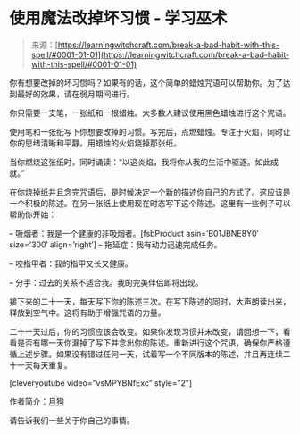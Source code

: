 <!--yml

类别：未分类

日期：2024-06-12 18:16:42

-->

# 使用魔法改掉坏习惯 - 学习巫术

> 来源：[https://learningwitchcraft.com/break-a-bad-habit-with-this-spell/#0001-01-01](https://learningwitchcraft.com/break-a-bad-habit-with-this-spell/#0001-01-01)

你有想要改掉的坏习惯吗？如果有的话，这个简单的蜡烛咒语可以帮助你。为了达到最好的效果，请在弱月期间进行。

你只需要一支笔，一张纸和一根蜡烛。大多数人建议使用黑色蜡烛进行这个咒语。

使用笔和一张纸写下你想要改掉的习惯。写完后，点燃蜡烛。专注于火焰，同时让你的思绪清晰和平静。用蜡烛的火焰烧掉那张纸。

当你燃烧这张纸时，同时诵读：“以这炎焰，我将你从我的生活中驱逐。如此成就。”

在你烧掉纸并且念完咒语后，是时候决定一个新的描述你自己的方式了。这应该是一个积极的陈述。在另一张纸上使用现在时态写下这个陈述。这里有一些例子可以帮助你开始：

– 吸烟者：我是一个健康的非吸烟者。[fsbProduct asin=’B01JBNE8Y0′ size=’300′ align=’right’] – 拖延症：我有动力迅速完成任务。

– 咬指甲者：我的指甲又长又健康。

– 分手：过去的关系不适合我。我的完美伴侣即将出现。

接下来的二十一天，每天写下你的陈述三次。在写下陈述的同时，大声朗读出来，释放到空气中。这将有助于增强咒语的力量。

二十一天过后，你的习惯应该会改变。如果你发现习惯并未改变，请回想一下，看看是否有哪一天你漏掉了写下并念出你的陈述。重新进行这个咒语，确保你严格遵循上述步骤。如果没有错过任何一天，试着写一个不同版本的陈述，并且再连续二十一天每天重复。

[cleveryoutube video=”vsMPYBNfExc” style=”2″]

作者简介：[月狗](https://learningwitchcraft.com/profile/?tthayer/)

请告诉我们一些关于你自己的事情。

